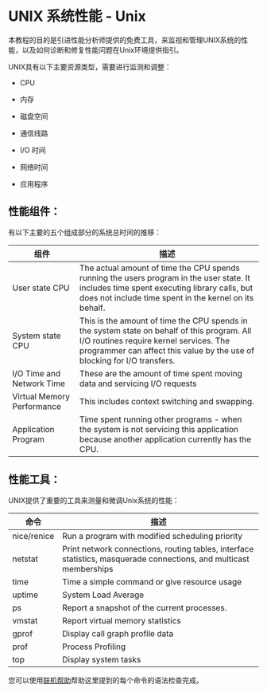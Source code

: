 # UNIX 系统性能 - Unix

本教程的目的是引进性能分析师提供的免费工具，来监视和管理UNIX系统的性能，以及如何诊断和修复性能问题在Unix环境提供指引。

UNIX具有以下主要资源类型，需要进行监测和调整：

*   CPU

*   内存

*   磁盘空间

*   通信线路

*   I/O 时间

*   网络时间

*   应用程序

## 性能组件：

有以下主要的五个组成部分的系统总时间的推移：

| 组件 | 描述 |
| --- | --- |
| User state CPU | The actual amount of time the CPU spends running the users program in the user state. It includes time spent executing library calls, but does not include time spent in the kernel on its behalf. |
| System state CPU | This is the amount of time the CPU spends in the system state on behalf of this program. All I/O routines require kernel services. The programmer can affect this value by the use of blocking for I/O transfers. |
| I/O Time and Network Time | These are the amount of time spent moving data and servicing I/O requests |
| Virtual Memory Performance | This includes context switching and swapping. |
| Application Program | Time spent running other programs - when the system is not servicing this application because another application currently has the CPU. |

## 性能工具：

UNIX提供了重要的工具来测量和微调Unix系统的性能：

| 命令 | 描述 |
| --- | --- |
| nice/renice | Run a program with modified scheduling priority |
| netstat | Print network connections, routing tables, interface statistics, masquerade connections, and multicast memberships |
| time | Time a simple command or give resource usage |
| uptime | System Load Average |
| ps | Report a snapshot of the current processes. |
| vmstat | Report virtual memory statistics |
| gprof | Display call graph profile data |
| prof | Process Profiling |
| top | Display system tasks |

您可以使用[联机帮助](http://www.yiibai.com/unix/unix-manpage-help.html)帮助这里提到的每个命令的语法检查完成。

 